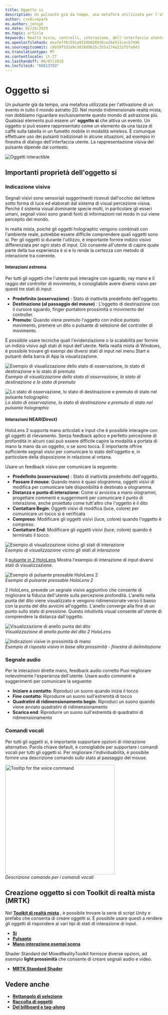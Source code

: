 ```yaml
---
title: Oggetto si
description: Un pulsante già da tempo, una metafora utilizzata per l'attivazione di un evento in tutto il mondo astratto 2D. Nel mondo tridimensionale realtà mista, non dobbiamo riguardare esclusivamente questo mondo di astrazione più.
author: cre8ivepark
ms.author: jennyk
ms.date: 02/24/2019
ms.topic: article
keywords: Realtà mista, controlli, interazione, dell'interfaccia utente, esperienza utente
ms.openlocfilehash: eea7eff6c591a9319b920936ce2be511cecb7496
ms.sourcegitcommit: c6b59f532a9c5818d9b25c355a174a231f5fa943
ms.translationtype: MT
ms.contentlocale: it-IT
ms.lasthandoff: 06/07/2019
ms.locfileid: "66813759"
---
```

# <a name="interactable-object"></a>Oggetto si

Un pulsante già da tempo, una metafora utilizzata per l'attivazione di un evento in tutto il mondo astratto 2D. Nel mondo tridimensionale realtà mista, non dobbiamo riguardare esclusivamente questo mondo di astrazione più. Qualsiasi elemento può essere un' **oggetto si** che attiva un evento. Un oggetto si può essere rappresentato come un elemento da una tazza di caffè sulla tabella in un fumetto mobile in modalità wireless. È comunque effettuare uso dei pulsanti tradizionali in alcune situazioni, ad esempio in finestra di dialogo dell'interfaccia utente. La rappresentazione visiva del pulsante dipende dal contesto.

![Oggetti interactible](images/640px-interactibleobject-hero-640px.jpg)


## <a name="important-properties-of-the-interactable-object"></a>Importanti proprietà dell'oggetto si

### <a name="visual-cue"></a>Indicazione visiva

Segnali visivi sono sensoriali suggerimenti ricevuti dall'occhio del lettore sotto forma di luce ed elaborati dal sistema di visual percezione visiva. Perché il sistema visual dominante specie molti, in particolare gli esseri umani, segnali visivi sono grandi fonti di informazioni nel modo in cui viene percepito del mondo.

In realtà mista, poiché gli oggetti holographic vengono combinati con l'ambiente reale, potrebbe essere difficile comprendere quali oggetti sono si. Per gli oggetti si durante l'utilizzo, è importante fornire indizio visivo differenziata per ogni stato di input. Ciò consente all'utente di capire quale parte della tua esperienza è si e lo rende la certezza con metodo di interazione tra coerente.

#### <a name="far-interactions"></a>Interazioni estrema

Per tutti gli oggetti che l'utente può interagire con sguardo, ray mano e il raggio del controller di movimento, è consigliabile avere diversi visivo per questi tre stati di input:
* **Predefinito (osservazione)** : Stato di inattività predefinito dell'oggetto.
* **Destinazione (al passaggio del mouse)** : L'oggetto di destinazione con il cursore sguardo, finger puntatore prossimità o movimento del controller.
* **Premuto**: Quando viene premuto l'oggetto con indice puntato movimento, premere un dito o pulsante di selezione del controller di movimento.

È possibile usare tecniche quali l'evidenziazione o la scalabilità per fornire un indizio visivo agli stati di input dell'utente. Nella realtà mista di Windows, è possibile trovare gli esempi dei diversi stati di input nel menu Start e pulsanti della barra di App la visualizzazione. 

![Esempio di visualizzazione dello stato di osservazione, lo stato di destinazione e lo stato di premuto](images/640px-interactibleobject-states.png)<br>
*Esempio di visualizzazione dello stato di osservazione, lo stato di destinazione e lo stato di premuto*

![Lo stato di osservazione, lo stato di destinazione e premuto di stato nel pulsante holographic](images/MRTK_InteractableState.png)<br>
*Lo stato di osservazione, lo stato di destinazione e premuto di stato nel pulsante holographic*

#### <a name="neardirect-interactions"></a>Interazioni NEAR(Direct)

HoloLens 2 supporta mano articolati e input che è possibile interagire con gli oggetti di rilevamento. Senza feedback aptico e perfetto percezione di profondità in alcuni casi può essere difficile capire la modalità a portata di mano la mano da un oggetto, o se sono tocca. È importante offrire sufficiente segnali visivi per comunicare lo stato dell'oggetto e, in particolare della disposizione in relazione al vntana.

Usare un feedback visivo per comunicare la seguente:
* **Predefinito (osservazione)** : Stato di inattività predefinito dell'oggetto.
* **Passare il mouse**: Quando mano è quasi ologramma, oggetti visivi di modifica per comunicare tale disponibilità è destinato a ologramma. 
* **Distanza e punto di interazione**: Come si avvicina a mano ologrammi, progettare commenti e suggerimenti per comunicare il punto di interazione, anche proiettato come tutt'altro che l'oggetto è il dito
* **Contattare Begin**: Oggetti visivi di modifica (luce, colore) per comunicare un tocco si è verificata
* **Compreso**: Modificare gli oggetti visivi (luce, colore) quando l'oggetto è compreso.
* **Contattare End**: Modificare gli oggetti visivi (luce, colore) quando è terminato il tocco.

![Esempio di visualizzazione vicino gli stati di interazione](images/640px-interactibleobject-states-near.jpg)<br>
*Esempio di visualizzazione vicino gli stati di interazione*

Il [pulsante in 2 HoloLens](https://microsoft.github.io/MixedRealityToolkit-Unity/Documentation/README_Button.html) Mostra l'esempio di interazione di input diversi stati di visualizzazione.

![Esempio di pulsante pressable HoloLens 2](images/640px-interactibleobject-pressablebutton-650px2.jpg)<br>
*Esempio di pulsante pressable HoloLens 2*

2 HoloLens, prevede un segnale visivo aggiuntivo che consente di migliorare la fiducia dell'utente sulla percezione profondità. L'anello nella punta del dito viene visualizzato e vengono ridimensionate verso il basso con la punta del dito avvicini all'oggetto. L'anello converge alla fine di un punto sullo stato di pressione. Questo intuitività visual consente all'utente di comprendere la distanza dall'oggetto.

![Visualizzazione di anello punta del dito](images/640px-interactibleobject-pressablebutton-650px3.jpg)<br>
*Visualizzazione di anello punta del dito 2 HoloLens*

![Indicazioni visive in prossimità di mano](images/HoloLens2_Proximity.gif)<br>
*Esempio di risposta visiva in base alla prossimità - finestra di delimitazione*


### <a name="audio-cue"></a>Segnale audio
Per le interazioni dirette mano, feedback audio corretto Puoi migliorare notevolmente l'esperienza dell'utente. Usare audio commenti e suggerimenti per comunicare la seguente:
* **Iniziare a contatto**: Riproduci un suono quando inizia il tocco
* **Fine contatto**: Riprodurre un suono sull'estremità di tocco
* **Quadratini di ridimensionamento begin**: Riproduci un suono quando viene avviato quadratini di ridimensionamento
* **Scarica end**: Riprodurre un suono sull'estremità di quadratini di ridimensionamento

### <a name="voice-command"></a>Comandi vocali
Per tutti gli oggetti si, è importante supportare opzioni di interazione alternativo. Parola chiave default, è consigliabile per supportare i comandi vocali per tutti gli oggetti si. Per migliorare l'individuabilità, è possibile fornire una descrizione comando sullo stato al passaggio del mouse.

<img src="images/640px-interactibleobject-voicecommand.jpg" alt="Tooltip for the voice command" title="Descrizione comando per i comandi vocali" width="350"><br/>*Descrizione comando per i comandi vocali*

## <a name="creating-interactable-object-with-mixed-reality-toolkit-mrtk"></a>Creazione oggetto si con Toolkit di realtà mista (MRTK)

Nel  **[Toolkit di realtà mista](https://github.com/Microsoft/MixedRealityToolkit-Unity)** , è possibile trovare la serie di script Unity e prefabs che consenta di creare oggetti si. È possibile usare questi a rendere gli oggetti di rispondere ai vari tipi di stati di interazione di input.

* **[Si](https://microsoft.github.io/MixedRealityToolkit-Unity/Documentation/README_Interactable.html)**
* **[Pulsante](https://microsoft.github.io/MixedRealityToolkit-Unity/Documentation/README_Button.html)**
* **[Mano interazione esempi scena](https://github.com/microsoft/MixedRealityToolkit-Unity/blob/mrtk_release/Documentation/README_HandInteractionExamples.md)**

Shader Standard del MixedRealityToolkit fornisce diverse opzioni, ad esempio **light prossimità** che consente di creare segnali audio e video.
* **[MRTK Standard Shader](https://github.com/microsoft/MixedRealityToolkit-Unity/blob/mrtk_development/Documentation/README_MRTKStandardShader.md)**


## <a name="see-also"></a>Vedere anche

* **[Rettangolo di selezione](app-bar-and-bounding-box.md)**
* **[Raccolta di oggetti](object-collection.md)**
* **[Del billboard e tag-along](billboarding-and-tag-along.md)**
